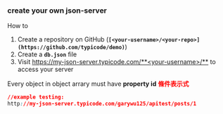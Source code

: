 ### create your own json-server

How to

1. Create a repository on GitHub (**`[<your-username>/<your-repo>](https://github.com/typicode/demo)`**)
2. Create a **`db.json`** file
3. Visit [https://my-json-server.typicode.com/**<your-username>/<your-repo>**](https://my-json-server.typicode.com/typicode/demo) to access your server

Every object in object arrary must have **property id**
**<font color=red>條件表示式</font>**

```css
//example testing:
http://my-json-server.typicode.com/garywu125/apitest/posts/1
```
